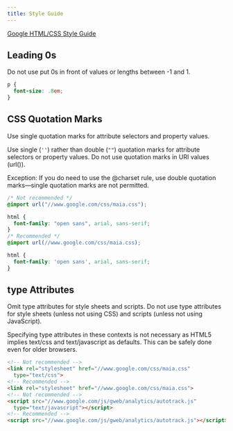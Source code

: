 ```yaml
---
title: Style Guide
---
```


[Google HTML/CSS Style Guide](https://google.github.io/styleguide/htmlcssguide.xml)

## Leading 0s

Do not use put 0s in front of values or lengths between -1 and 1.

```css
p {
  font-size: .8em;
}
```

## CSS Quotation Marks

Use single quotation marks for attribute selectors and property values.

Use single (`''`) rather than double (`""`) quotation marks for attribute selectors or property values. Do not use quotation marks in URI values (url()).

Exception: If you do need to use the @charset rule, use double quotation marks—single quotation marks are not permitted.

```css
/* Not recommended */
@import url("//www.google.com/css/maia.css");

html {
  font-family: "open sans", arial, sans-serif;
}
/* Recommended */
@import url(//www.google.com/css/maia.css);

html {
  font-family: 'open sans', arial, sans-serif;
}
```

## type Attributes

Omit type attributes for style sheets and scripts.
Do not use type attributes for style sheets (unless not using CSS) and scripts (unless not using JavaScript).

Specifying type attributes in these contexts is not necessary as HTML5 implies text/css and text/javascript as defaults. This can be safely done even for older browsers.

```html
<!-- Not recommended -->
<link rel="stylesheet" href="//www.google.com/css/maia.css"
  type="text/css">
<!-- Recommended -->
<link rel="stylesheet" href="//www.google.com/css/maia.css">
<!-- Not recommended -->
<script src="//www.google.com/js/gweb/analytics/autotrack.js"
  type="text/javascript"></script>
<!-- Recommended -->
<script src="//www.google.com/js/gweb/analytics/autotrack.js"></script>
```
